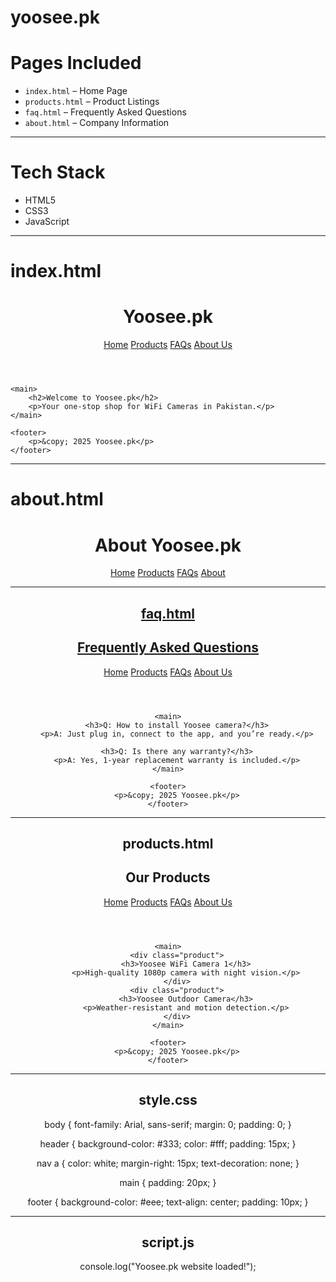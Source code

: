 # yoosee.pk

# Pages Included

- `index.html` – Home Page
- `products.html` – Product Listings
- `faq.html` – Frequently Asked Questions
- `about.html` – Company Information

---

# Tech Stack

- HTML5
- CSS3
- JavaScript

---

# index.html

<!DOCTYPE html>
<html lang="en">
<head>
    <meta charset="UTF-8">
    <title>Yoosee.pk - Home</title>
    <link rel="stylesheet" href="style.css">
</head>
<body>
    <header>
        <h1>Yoosee.pk</h1>
        <nav>
            <a href="index.html">Home</a>
            <a href="products.html">Products</a>
            <a href="faq.html">FAQs</a>
            <a href="about.html">About Us</a>
        </nav>
    </header>

    <main>
        <h2>Welcome to Yoosee.pk</h2>
        <p>Your one-stop shop for WiFi Cameras in Pakistan.</p>
    </main>

    <footer>
        <p>&copy; 2025 Yoosee.pk</p>
    </footer>
</body>
</html>

---

# about.html

<!DOCTYPE html>
<html lang="en">
<head>
    <meta charset="UTF-8">
    <title>About Us - Yoosee.pk</title>
    <link rel="stylesheet" href="style.css">
</head>
<body>
    <header>
        <h1>About Yoosee.pk</h1>
        <nav>
            <a href="index.html">Home</a>
            <a href="products.html">Products</a>
            <a href="faq.html">FAQs</a>
            <a href="about.html">About

---

# faq.html

<!DOCTYPE html>
<html lang="en">
<head>
    <meta charset="UTF-8">
    <title>FAQs - Yoosee.pk</title>
    <link rel="stylesheet" href="style.css">
</head>
<body>
    <header>
        <h1>Frequently Asked Questions</h1>
        <nav>
            <a href="index.html">Home</a>
            <a href="products.html">Products</a>
            <a href="faq.html">FAQs</a>
            <a href="about.html">About Us</a>
        </nav>
    </header>

    <main>
        <h3>Q: How to install Yoosee camera?</h3>
        <p>A: Just plug in, connect to the app, and you’re ready.</p>

        <h3>Q: Is there any warranty?</h3>
        <p>A: Yes, 1-year replacement warranty is included.</p>
    </main>

    <footer>
        <p>&copy; 2025 Yoosee.pk</p>
    </footer>
</body>
</html>

---

# products.html

<!DOCTYPE html>
<html lang="en">
<head>
    <meta charset="UTF-8">
    <title>Yoosee.pk - Products</title>
    <link rel="stylesheet" href="style.css">
</head>
<body>
    <header>
        <h1>Our Products</h1>
        <nav>
            <a href="index.html">Home</a>
            <a href="products.html">Products</a>
            <a href="faq.html">FAQs</a>
            <a href="about.html">About Us</a>
        </nav>
    </header>

    <main>
        <div class="product">
            <h3>Yoosee WiFi Camera 1</h3>
            <p>High-quality 1080p camera with night vision.</p>
        </div>
        <div class="product">
            <h3>Yoosee Outdoor Camera</h3>
            <p>Weather-resistant and motion detection.</p>
        </div>
    </main>

    <footer>
        <p>&copy; 2025 Yoosee.pk</p>
    </footer>
</body>
</html>

---

# style.css

body {
  font-family: Arial, sans-serif;
  margin: 0;
  padding: 0;
}

header {
  background-color: #333;
  color: #fff;
  padding: 15px;
}

nav a {
  color: white;
  margin-right: 15px;
  text-decoration: none;
}

main {
  padding: 20px;
}

footer {
  background-color: #eee;
  text-align: center;
  padding: 10px;
}

---

# script.js

console.log("Yoosee.pk website loaded!");




